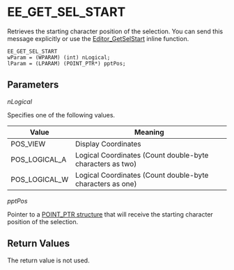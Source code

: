 # EE\_GET\_SEL\_START

Retrieves the starting character position of the selection. You can send this
message explicitly or use the
[Editor\_GetSelStart](../macro/editor_getselstart)
inline function.

```
EE_GET_SEL_START
wParam = (WPARAM) (int) nLogical;
lParam = (LPARAM) (POINT_PTR*) pptPos;
```

## Parameters

_nLogical_

Specifies one of the following values.

| Value | Meaning |
| --- | --- |
| POS\_VIEW | Display Coordinates |
| POS\_LOGICAL\_A | Logical Coordinates (Count double-byte characters as two) |
| POS\_LOGICAL\_W | Logical Coordinates (Count double-byte characters as one) |

_pptPos_

Pointer to a [POINT\_PTR structure](../structure/point_ptr) that will receive the starting character
position of the selection.

## Return Values

The return value is not used.
